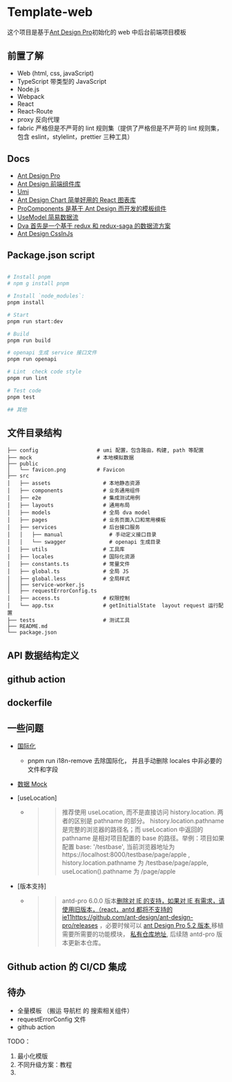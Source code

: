# Template-web

这个项目是基于[Ant Design Pro](https://pro.ant.design)初始化的 web 中后台前端项目模板

## 前置了解

- Web (html, css, javaScript)
- TypeScript 带类型的 JavaScript
- Node.js
- Webpack
- React
- React-Route
- proxy 反向代理
- fabric 严格但是不严苛的 lint 规则集（提供了严格但是不严苛的 lint 规则集，包含 eslint，stylelint，prettier 三种工具）

## Docs

- [Ant Design Pro](https://pro.ant.design)
- [Ant Design 前端组件库](https://ant.design)
- [Umi](https://umijs.org)
- [Ant Design Chart 简单好用的 React 图表库](https://charts.ant.design)
- [ProComponents 是基于 Ant Design 而开发的模板组件](https://procomponents.ant.design)
- [UseModel 简易数据流](https://v3.umijs.org/zh-CN/plugins/plugin-initial-state)
- [Dva 首先是一个基于 redux 和 redux-saga 的数据流方案](https://dvajs.com/)
- [Ant Design CssInJs](https://ant-design.github.io/cssinjs/)

## Package.json script

```bash

# Install pnpm
# npm g install pnpm

# Install `node_modules`:
pnpm install

# Start
pnpm run start:dev

# Build
pnpm run build

# openapi 生成 service 接口文件
pnpm run openapi

# Lint  check code style
pnpm run lint

# Test code
pnpm test

## 其他


```

## 文件目录结构

```
├── config                   # umi 配置，包含路由，构建, path 等配置
├── mock                     # 本地模拟数据
├── public
│   └── favicon.png          # Favicon
├── src
│   ├── assets                 # 本地静态资源
│   ├── components             # 业务通用组件
│   ├── e2e                    # 集成测试用例
│   ├── layouts                # 通用布局
│   ├── models                 # 全局 dva model
│   ├── pages                  # 业务页面入口和常用模板
│   ├── services               # 后台接口服务
│   │   ├── manual               # 手动定义接口目录
│   │   └── swagger              # openapi 生成目录
│   ├── utils                  # 工具库
│   ├── locales                # 国际化资源
│   ├── constants.ts           # 常量文件
│   ├── global.ts              # 全局 JS
│   ├── global.less            # 全局样式
│   ├── service-worker.js
│   ├── requestErrorConfig.ts
│   ├── access.ts              # 权限控制
│   └── app.tsx                # getInitialState  layout request 运行配置
├── tests                      # 测试工具
├── README.md
└── package.json
```

## API 数据结构定义

## github action

## dockerfile

## 一些问题

- [国际化](https://pro.ant.design/zh-CN/docs/i18n)

  - pnpm run i18n-remove 去除国际化， 并且手动删除 locales 中非必要的文件和字段

- [数据 Mock]()

- [useLocation]

  - > > 推荐使用 useLocation, 而不是直接访问 history.location. 两者的区别是 pathname 的部分。 history.location.pathname 是完整的浏览器的路径名；而 useLocation 中返回的 pathname 是相对项目配置的 base 的路径。举例：项目如果配置 base: '/testbase', 当前浏览器地址为 https://localhost:8000/testbase/page/apple , history.location.pathname 为 /testbase/page/apple, useLocation().pathname 为 /page/apple

- [版本支持]
  - > > antd-pro 6.0.0 版本[删除对 IE 的支持，如果对 IE 有需求，请使用旧版本，（react，antd 都将不支持的 ie11]()https://github.com/ant-design/ant-design-pro/releases ，必要时候可以 [ant Design Pro 5.2 版本 ](https://preview.pro.ant.design/dashboard/analysis) 移植需要所需要的功能模块， [私有仓库地址](https://github.com/cubyfun-inc/template-block-web), 后续随 antd-pro 版本更新本仓库。

## Github action 的 CI/CD 集成

## 待办

- 全量模板 （搬运 导航栏 的 搜索相关组件）
- requestErrorConfig 文件
- github action

TODO：

1. 最小化模版
2. 不同升级方案：教程
3.

